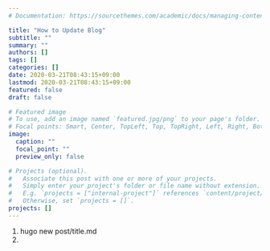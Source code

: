 ```yaml
---
# Documentation: https://sourcethemes.com/academic/docs/managing-content/

title: "How to Update Blog"
subtitle: ""
summary: ""
authors: []
tags: []
categories: []
date: 2020-03-21T08:43:15+09:00
lastmod: 2020-03-21T08:43:15+09:00
featured: false
draft: false

# Featured image
# To use, add an image named `featured.jpg/png` to your page's folder.
# Focal points: Smart, Center, TopLeft, Top, TopRight, Left, Right, BottomLeft, Bottom, BottomRight.
image:
  caption: ""
  focal_point: ""
  preview_only: false

# Projects (optional).
#   Associate this post with one or more of your projects.
#   Simply enter your project's folder or file name without extension.
#   E.g. `projects = ["internal-project"]` references `content/project/deep-learning/index.md`.
#   Otherwise, set `projects = []`.
projects: []
---
```


1. hugo new post/title.md
2. 
